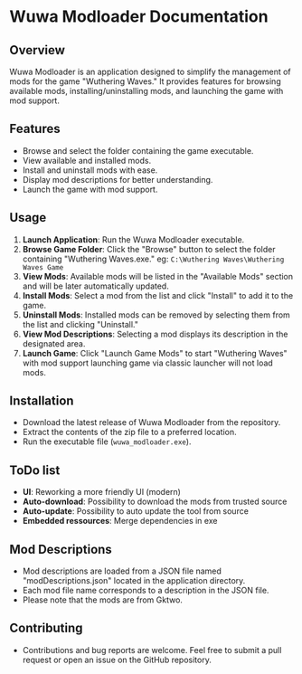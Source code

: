 # Wuwa Modloader Documentation

## Overview
Wuwa Modloader is an application designed to simplify the management of mods for the game "Wuthering Waves." It provides features for browsing available mods, installing/uninstalling mods, and launching the game with mod support.

## Features
- Browse and select the folder containing the game executable.
- View available and installed mods.
- Install and uninstall mods with ease.
- Display mod descriptions for better understanding.
- Launch the game with mod support.

## Usage
1. **Launch Application**: Run the Wuwa Modloader executable.
2. **Browse Game Folder**: Click the "Browse" button to select the folder containing "Wuthering Waves.exe." eg: `C:\Wuthering Waves\Wuthering Waves Game`
3. **View Mods**: Available mods will be listed in the "Available Mods" section and will be later automatically updated.
4. **Install Mods**: Select a mod from the list and click "Install" to add it to the game.
5. **Uninstall Mods**: Installed mods can be removed by selecting them from the list and clicking "Uninstall."
6. **View Mod Descriptions**: Selecting a mod displays its description in the designated area.
7. **Launch Game**: Click "Launch Game Mods" to start "Wuthering Waves" with mod support launching game via classic launcher will not load mods.

## Installation
- Download the latest release of Wuwa Modloader from the repository.
- Extract the contents of the zip file to a preferred location.
- Run the executable file (`wuwa_modloader.exe`).

## ToDo list
- **UI**: Reworking a more friendly UI (modern)
- **Auto-download**: Possibility to download the mods from trusted source
- **Auto-update**: Possibility to auto update the tool from source
- **Embedded ressources**: Merge dependencies in exe

## Mod Descriptions
- Mod descriptions are loaded from a JSON file named "modDescriptions.json" located in the application directory.
- Each mod file name corresponds to a description in the JSON file.
- Please note that the mods are from Gktwo.

## Contributing
- Contributions and bug reports are welcome. Feel free to submit a pull request or open an issue on the GitHub repository.

